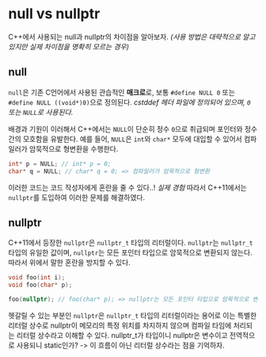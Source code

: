 # null vs nullptr

C++에서 사용되는 null과 nullptr의 차이점을 알아보자. *(사용 방법은 대략적으로 알고 있지만 실제 차이점을 명확히 모르는 경우)*

## null

`null`은 기존 C언어에서 사용된 관습적인 **매크로**로, 보통 `#define NULL 0` 또는 `#define NULL ((void*)0)`으로 정의된다. *cstddef 헤더 파일에 정의되어 있으며, `0` 또는 `NULL`로 사용된다.*

배경과 기원이 이러해서 C++에서는 `NULL`이 단순히 정수 `0`으로 취급되며 포인터와 정수 간의 모호함을 유발한다. 예를 들어, `NULL`은 `int`와 `char*` 모두에 대입할 수 있어서 컴파일러가 암묵적으로 형변환을 수행한다.

```cpp
int* p = NULL; // int* p = 0;
char* q = NULL; // char* q = 0; => 컴파일러가 암묵적으로 형변환
```

이러한 코드는 코드 작성자에게 혼란을 줄 수 있다..! *실제 경험* 따라서 C++11에서는 `nullptr`를 도입하여 이러한 문제를 해결하였다.

## nullptr

C++11에서 등장한 `nullptr`은 `nullptr_t` 타입의 리터럴이다. `nullptr`는 `nullptr_t` 타입의 유일한 값이며, `nullptr`는 모든 포인터 타입으로 암묵적으로 변환되지 않는다. 따라서 위에서 말한 혼란을 방지할 수 있다.

```cpp
void foo(int i);
void foo(char* p);

foo(nullptr); // foo(char* p); => nullptr는 모든 포인터 타입으로 암묵적으로 변환되지 않는다.
```

헷갈릴 수 있는 부분인 `nullptr`은 `nullptr_t` 타입의 리터럴이라는 용어로 이는 특별한 리터럴 상수로 nullptr이 메모리의 특정 위치를 차지하지 않으며 컴파일 타임에 처리되는 리터럴 상수라고 이해할 수 있다. nullptr_t가 타입이니 nullptr은 변수이고 전역적으로 사용되니 static인가? -> 이 흐름이 아닌 리터럴 상수라는 점을 기억하자.
